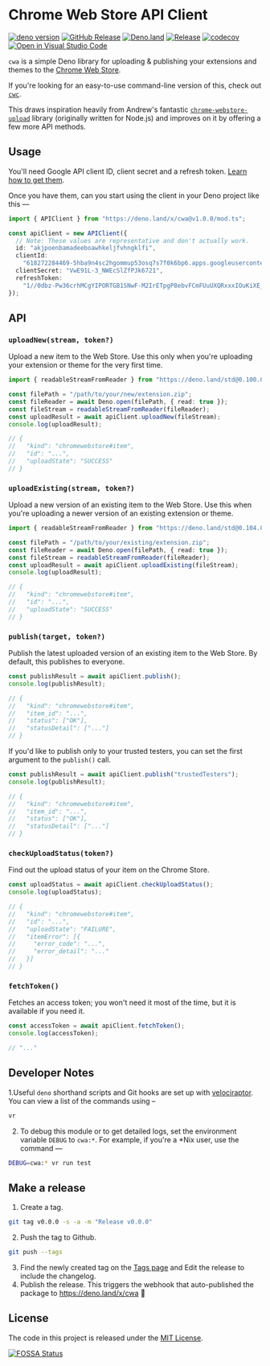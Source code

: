 <!-- deno-fmt-ignore-file -->
# Chrome Web Store API Client

[![deno version](https://img.shields.io/badge/deno-^1.16.3-lightgrey?logo=deno)](https://github.com/denoland/deno)
[![GitHub Release](https://img.shields.io/github/release/getoslash/chrome-webstore-api.svg)](https://github.com/getoslash/chrome-webstore-api/releases)
[![Deno.land](https://img.shields.io/badge/Published%20on%20deno.land-lightgrey?logo=deno&logoColor=FFFFFF&color=97CA00)](https://deno.land/x/cwa)
[![Release](https://github.com/getoslash/chrome-webstore-api/actions/workflows/release.yml/badge.svg)](https://github.com/getoslash/chrome-webstore-api/actions/workflows/release.yml)
[![codecov](https://codecov.io/gh/getoslash/chrome-webstore-api/branch/main/graph/badge.svg?token=MMRIZtxLgr)](https://codecov.io/gh/getoslash/chrome-webstore-api)
[![Open in Visual Studio Code](https://open.vscode.dev/badges/open-in-vscode.svg)](https://open.vscode.dev/getoslash/chrome-webstore-api)

`cwa` is a simple Deno library for uploading & publishing your extensions and
themes to the
[Chrome Web Store](https://chrome.google.com/webstore/category/extensions).

If you're looking for an easy-to-use command-line version of this, check out
[`cwc`](https://github.com/getoslash/chrome-webstore-cli).

This draws inspiration heavily from Andrew's fantastic
[`chrome-webstore-upload`](https://github.com/DrewML/chrome-webstore-upload)
library (originally written for Node.js) and improves on it by offering a few
more API methods.

## Usage

You'll need Google API client ID, client secret and a refresh token.
[Learn how to get them](https://github.com/DrewML/chrome-webstore-upload/blob/master/How%20to%20generate%20Google%20API%20keys.md).

Once you have them, can you start using the client in your Deno project like
this —

```typescript
import { APIClient } from "https://deno.land/x/cwa@v1.0.0/mod.ts";

const apiClient = new APIClient({
  // Note: These values are representative and don't actually work.
  id: "akjpoenbamadeeboawhkeljfvhngklfi",
  clientId:
    "618272284469-5hba9n4sc2hgommup53osq7s7f0k6bp6.apps.googleusercontent.com",
  clientSecret: "VwE91L-3_NWEcSlZfPJk6721",
  refreshToken:
    "1//0dbz-Pw36crhMCgYIPORTGB1SNwF-M2IrETpgP8ebvFCmFUuUXQRxxxIOuKiXE_ZvCLM7EbrHWah3dPOGOUfiBBuzwxjhplWISMB",
});
```

## API

### `uploadNew(stream, token?)`

Upload a new item to the Web Store. Use this only when you're uploading your
extension or theme for the very first time.

```typescript
import { readableStreamFromReader } from "https://deno.land/std@0.100.0/io/mod.ts";

const filePath = "/path/to/your/new/extension.zip";
const fileReader = await Deno.open(filePath, { read: true });
const fileStream = readableStreamFromReader(fileReader);
const uploadResult = await apiClient.uploadNew(fileStream);
console.log(uploadResult);

// {
//   "kind": "chromewebstore#item",
//   "id": "...",
//   "uploadState": "SUCCESS"
// }
```

### `uploadExisting(stream, token?)`

Upload a new version of an existing item to the Web Store. Use this when you're
uploading a newer version of an existing extension or theme.

```typescript
import { readableStreamFromReader } from "https://deno.land/std@0.104.0/io/mod.ts";

const filePath = "/path/to/your/existing/extension.zip";
const fileReader = await Deno.open(filePath, { read: true });
const fileStream = readableStreamFromReader(fileReader);
const uploadResult = await apiClient.uploadExisting(fileStream);
console.log(uploadResult);

// {
//   "kind": "chromewebstore#item",
//   "id": "...",
//   "uploadState": "SUCCESS"
// }
```

### `publish(target, token?)`

Publish the latest uploaded version of an existing item to the Web Store. By
default, this publishes to everyone.

```typescript
const publishResult = await apiClient.publish();
console.log(publishResult);

// {
//   "kind": "chromewebstore#item",
//   "item_id": "...",
//   "status": ["OK"],
//   "statusDetail": ["..."]
// }
```

If you'd like to publish only to your trusted testers, you can set the first
argument to the `publish()` call.

```typescript
const publishResult = await apiClient.publish("trustedTesters");
console.log(publishResult);

// {
//   "kind": "chromewebstore#item",
//   "item_id": "...",
//   "status": ["OK"],
//   "statusDetail": ["..."]
// }
```

### `checkUploadStatus(token?)`

Find out the upload status of your item on the Chrome Store.

```typescript
const uploadStatus = await apiClient.checkUploadStatus();
console.log(uploadStatus);

// {
//   "kind": "chromewebstore#item",
//   "id": "...",
//   "uploadState": "FAILURE",
//   "itemError": [{
//     "error_code": "...",
//     "error_detail": "..."
//   }]
// }
```

### `fetchToken()`

Fetches an access token; you won't need it most of the time, but it is available
if you need it.

```typescript
const accessToken = await apiClient.fetchToken();
console.log(accessToken);

// "..."
```

## Developer Notes

1.Useful `deno` shorthand scripts and Git hooks are set up with
[velociraptor](https://velociraptor.run/docs/installation/). You can view a list
of the commands using –

  ```bash
  vr
  ```

2. To debug this module or to get detailed logs, set the environment variable
`DEBUG` to `cwa:*`. For example, if you're a *Nix user, use the command —

  ```bash
  DEBUG=cwa:* vr run test
  ```

## Make a release

1. Create a tag.

  ```bash
  git tag v0.0.0 -s -a -m "Release v0.0.0"
  ```
2. Push the tag to Github.

  ```bash
  git push --tags
  ```
3. Find the newly created tag on the [Tags page](https://github.com/getoslash/chrome-webstore-api/tags) and Edit the release to include the changelog.
4. Publish the release. This triggers the webhook that auto-published the package to https://deno.land/x/cwa 🥳

## License

The code in this project is released under the [MIT License](LICENSE).

[![FOSSA Status](https://app.fossa.com/api/projects/git%2Bgithub.com%2Fgetoslash%2Fchrome-webstore-api.svg?type=large)](https://app.fossa.com/projects/git%2Bgithub.com%2Fgetoslash%2Fchrome-webstore-api?ref=badge_large)

